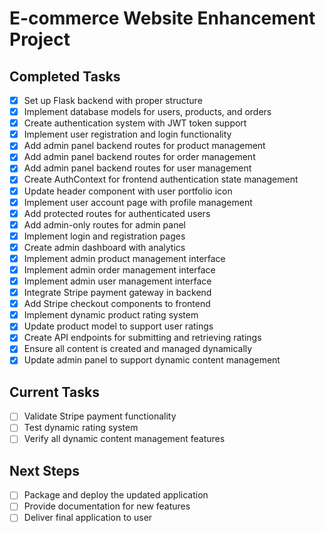 # E-commerce Website Enhancement Project

## Completed Tasks
- [x] Set up Flask backend with proper structure
- [x] Implement database models for users, products, and orders
- [x] Create authentication system with JWT token support
- [x] Implement user registration and login functionality
- [x] Add admin panel backend routes for product management
- [x] Add admin panel backend routes for order management
- [x] Add admin panel backend routes for user management
- [x] Create AuthContext for frontend authentication state management
- [x] Update header component with user portfolio icon
- [x] Implement user account page with profile management
- [x] Add protected routes for authenticated users
- [x] Add admin-only routes for admin panel
- [x] Implement login and registration pages
- [x] Create admin dashboard with analytics
- [x] Implement admin product management interface
- [x] Implement admin order management interface
- [x] Implement admin user management interface
- [x] Integrate Stripe payment gateway in backend
- [x] Add Stripe checkout components to frontend
- [x] Implement dynamic product rating system
- [x] Update product model to support user ratings
- [x] Create API endpoints for submitting and retrieving ratings
- [x] Ensure all content is created and managed dynamically
- [x] Update admin panel to support dynamic content management

## Current Tasks
- [ ] Validate Stripe payment functionality
- [ ] Test dynamic rating system
- [ ] Verify all dynamic content management features

## Next Steps
- [ ] Package and deploy the updated application
- [ ] Provide documentation for new features
- [ ] Deliver final application to user
